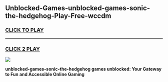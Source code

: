 
## Unblocked-Games-unblocked-games-sonic-the-hedgehog-Play-Free-wccdm
<h3>
<a href="https://premium76.site?title=unblocked-games-sonic-the-hedgehog&ref=24M">CLICK TO PLAY</a></h3>
<hr>

<h3>
<a href="https://premium76.site?title=unblocked-games-sonic-the-hedgehog&ref=24M">CLICK 2 PLAY</a>
  
</h3>

<a href="https://premium76.site?title=unblocked-games-sonic-the-hedgehog&ref=24M"><img src="https://clearcache.store/games.png"></a>


**unblocked-games-sonic-the-hedgehog games unblocked: Your Gateway to Fun and Accessible Online Gaming**
